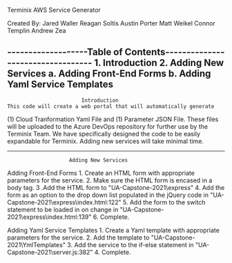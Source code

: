 Terminix AWS Service Generator

Created By:
    Jared Waller
    Reagan Soltis
    Austin Porter
    Matt Weikel
    Connor Templin
    Andrew Zea

-------------------Table of Contents----------------------------------
    1. Introduction
    2. Adding New Services
        a. Adding Front-End Forms
        b. Adding Yaml Service Templates
----------------------------------------------------------------------

                            Introduction
    This code will create a web portal that will automatically generate
(1) Cloud Tranformation Yaml File and (1) Parameter JSON File. These
files will be uploaded to the Azure DevOps repository for further use
by the Terminix Team. We have specifically designed the code to be
easily expandable for Terminix. Adding new services will take minimal
time.

----------------------------------------------------------------------

                        Adding New Services

Adding Front-End Forms
    1. Create an HTML form with appropriate parameters for the service.
    2. Make sure the HTML form is encased in a body tag.
    3 .Add the HTML form to "UA-Capstone-2021\express"
    4. Add the form as an option to the drop down list populated in the
        jQuery code in "UA-Capstone-2021\express\index.html:122"
    5. Add the form to the switch statement to be loaded in on change in
        "UA-Capstone-2021\express\index.html:139"
    6. Complete.

Adding Yaml Service Templates
    1. Create a Yaml template with appropriate parameters for the service.
    2. Add the template to "UA-Capstone-2021\YmlTemplates"
    3. Add the service to the if-else statement in 
        "UA-Capstone-2021\server.js:382"
    4. Complete.


